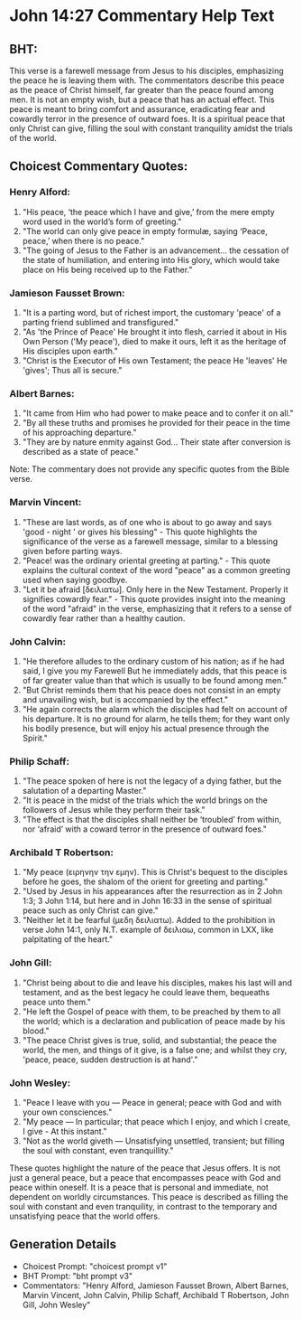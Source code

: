 # John 14:27 Commentary Help Text

## BHT:
This verse is a farewell message from Jesus to his disciples, emphasizing the peace he is leaving them with. The commentators describe this peace as the peace of Christ himself, far greater than the peace found among men. It is not an empty wish, but a peace that has an actual effect. This peace is meant to bring comfort and assurance, eradicating fear and cowardly terror in the presence of outward foes. It is a spiritual peace that only Christ can give, filling the soul with constant tranquility amidst the trials of the world.

## Choicest Commentary Quotes:
### Henry Alford:
1. "His peace, ‘the peace which I have and give,’ from the mere empty word used in the world’s form of greeting." 
2. "The world can only give peace in empty formulæ, saying ‘Peace, peace,’ when there is no peace."
3. "The going of Jesus to the Father is an advancement... the cessation of the state of humiliation, and entering into His glory, which would take place on His being received up to the Father."

### Jamieson Fausset Brown:
1. "It is a parting word, but of richest import, the customary 'peace' of a parting friend sublimed and transfigured."
2. "As 'the Prince of Peace' He brought it into flesh, carried it about in His Own Person ('My peace'), died to make it ours, left it as the heritage of His disciples upon earth."
3. "Christ is the Executor of His own Testament; the peace He 'leaves' He 'gives'; Thus all is secure."

### Albert Barnes:
1. "It came from Him who had power to make peace and to confer it on all."
2. "By all these truths and promises he provided for their peace in the time of his approaching departure."
3. "They are by nature enmity against God... Their state after conversion is described as a state of peace."

Note: The commentary does not provide any specific quotes from the Bible verse.

### Marvin Vincent:
1. "These are last words, as of one who is about to go away and says 'good - night ' or gives his blessing" - This quote highlights the significance of the verse as a farewell message, similar to a blessing given before parting ways.
2. "Peace! was the ordinary oriental greeting at parting." - This quote explains the cultural context of the word "peace" as a common greeting used when saying goodbye.
3. "Let it be afraid [δειλιατω]. Only here in the New Testament. Properly it signifies cowardly fear." - This quote provides insight into the meaning of the word "afraid" in the verse, emphasizing that it refers to a sense of cowardly fear rather than a healthy caution.

### John Calvin:
1. "He therefore alludes to the ordinary custom of his nation; as if he had said, I give you my Farewell But he immediately adds, that this peace is of far greater value than that which is usually to be found among men."
2. "But Christ reminds them that his peace does not consist in an empty and unavailing wish, but is accompanied by the effect."
3. "He again corrects the alarm which the disciples had felt on account of his departure. It is no ground for alarm, he tells them; for they want only his bodily presence, but will enjoy his actual presence through the Spirit."

### Philip Schaff:
1. "The peace spoken of here is not the legacy of a dying father, but the salutation of a departing Master."
2. "It is peace in the midst of the trials which the world brings on the followers of Jesus while they perform their task."
3. "The effect is that the disciples shall neither be ‘troubled’ from within, nor ‘afraid’ with a coward terror in the presence of outward foes."

### Archibald T Robertson:
1. "My peace (ειρηνην την εμην). This is Christ's bequest to the disciples before he goes, the shalom of the orient for greeting and parting."
2. "Used by Jesus in his appearances after the resurrection as in 2 John 1:3; 3 John 1:14, but here and in John 16:33 in the sense of spiritual peace such as only Christ can give."
3. "Neither let it be fearful (μεδη δειλιατω). Added to the prohibition in verse John 14:1, only N.T. example of δειλιαω, common in LXX, like palpitating of the heart."

### John Gill:
1. "Christ being about to die and leave his disciples, makes his last will and testament, and as the best legacy he could leave them, bequeaths peace unto them."
2. "He left the Gospel of peace with them, to be preached by them to all the world; which is a declaration and publication of peace made by his blood."
3. "The peace Christ gives is true, solid, and substantial; the peace the world, the men, and things of it give, is a false one; and whilst they cry, 'peace, peace, sudden destruction is at hand'."

### John Wesley:
1. "Peace I leave with you — Peace in general; peace with God and with your own consciences."
2. "My peace — In particular; that peace which I enjoy, and which I create, I give - At this instant."
3. "Not as the world giveth — Unsatisfying unsettled, transient; but filling the soul with constant, even tranquillity."

These quotes highlight the nature of the peace that Jesus offers. It is not just a general peace, but a peace that encompasses peace with God and peace within oneself. It is a peace that is personal and immediate, not dependent on worldly circumstances. This peace is described as filling the soul with constant and even tranquility, in contrast to the temporary and unsatisfying peace that the world offers.


## Generation Details
- Choicest Prompt: "choicest prompt v1"
- BHT Prompt: "bht prompt v3"
- Commentators: "Henry Alford, Jamieson Fausset Brown, Albert Barnes, Marvin Vincent, John Calvin, Philip Schaff, Archibald T Robertson, John Gill, John Wesley"
